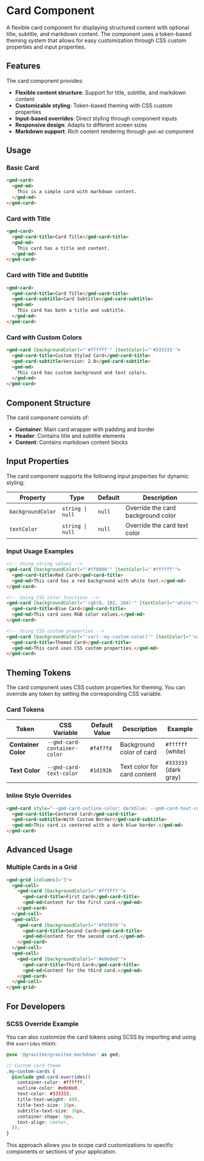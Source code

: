 # Card Component

A flexible card component for displaying structured content with optional title, subtitle, and markdown content. 
The component uses a token-based theming system that allows for easy customization through CSS custom properties and input properties.

## Features

The card component provides:

- **Flexible content structure**: Support for title, subtitle, and markdown content
- **Customizable styling**: Token-based theming with CSS custom properties
- **Input-based overrides**: Direct styling through component inputs
- **Responsive design**: Adapts to different screen sizes
- **Markdown support**: Rich content rendering through `gmd-md` component

## Usage

### Basic Card

```html
<gmd-card>
  <gmd-md>
    This is a simple card with markdown content.
  </gmd-md>
</gmd-card>
```

### Card with Title

```html
<gmd-card>
  <gmd-card-title>Card Title</gmd-card-title>
  <gmd-md>
    This card has a title and content.
  </gmd-md>
</gmd-card>
```

### Card with Title and Subtitle

```html
<gmd-card>
  <gmd-card-title>Card Title</gmd-card-title>
  <gmd-card-subtitle>Card Subtitle</gmd-card-subtitle>
  <gmd-md>
    This card has both a title and subtitle.
  </gmd-md>
</gmd-card>
```

### Card with Custom Colors

```html
<gmd-card [backgroundColor]="'#ffffff'" [textColor]="'#333333'">
  <gmd-card-title>Custom Styled Card</gmd-card-title>
  <gmd-card-subtitle>Version: 2.0</gmd-card-subtitle>
  <gmd-md>
    This card has custom background and text colors.
  </gmd-md>
</gmd-card>
```

## Component Structure

The card component consists of:

- **Container**: Main card wrapper with padding and border
- **Header**: Contains title and subtitle elements
- **Content**: Contains markdown content blocks

## Input Properties

The card component supports the following input properties for dynamic styling:

| Property | Type | Default | Description |
|----------|------|---------|-------------|
| `backgroundColor` | `string \| null` | `null` | Override the card background color |
| `textColor` | `string \| null` | `null` | Override the card text color |

### Input Usage Examples

```html
<!-- Using string values -->
<gmd-card [backgroundColor]="'#ff0000'" [textColor]="'#ffffff'">
  <gmd-card-title>Red Card</gmd-card-title>
  <gmd-md>This card has a red background with white text.</gmd-md>
</gmd-card>

<!-- Using CSS color functions -->
<gmd-card [backgroundColor]="'rgb(0, 102, 204)'" [textColor]="'white'">
  <gmd-card-title>Blue Card</gmd-card-title>
  <gmd-md>This card uses RGB color values.</gmd-md>
</gmd-card>

<!-- Using CSS custom properties -->
<gmd-card [backgroundColor]="'var(--my-custom-color)'" [textColor]="'var(--my-text-color)'">
  <gmd-card-title>Themed Card</gmd-card-title>
  <gmd-md>This card uses CSS custom properties.</gmd-md>
</gmd-card>
```

## Theming Tokens

The card component uses CSS custom properties for theming. You can override any token by setting the corresponding CSS variable.

### Card Tokens

| Token                    | CSS Variable                      | Default Value | Description | Example |
|--------------------------|-----------------------------------|---------------|-------------|---------|
| **Container Color**      | `--gmd-card-container-color`      | `#f4f7fd` | Background color of card | `#ffffff` (white) |
| **Text Color**           | `--gmd-card-text-color`           | `#1d192b` | Text color for card content | `#333333` (dark gray) |

### Inline Style Overrides

```html
<gmd-card style="--gmd-card-outline-color: darkblue; --gmd-card-text-color: pink;">
  <gmd-card-title>Centered Card</gmd-card-title>
  <gmd-card-subtitle>With Custom Border</gmd-card-subtitle>
  <gmd-md>This card is centered with a dark blue border.</gmd-md>
</gmd-card>
```

## Advanced Usage

### Multiple Cards in a Grid

```html
<gmd-grid [columns]="3">
  <gmd-cell>
    <gmd-card [backgroundColor]="'#ffffff'">
      <gmd-card-title>First Card</gmd-card-title>
      <gmd-md>Content for the first card.</gmd-md>
    </gmd-card>
  </gmd-cell>
  <gmd-cell>
    <gmd-card [backgroundColor]="'#f0f0f0'">
      <gmd-card-title>Second Card</gmd-card-title>
      <gmd-md>Content for the second card.</gmd-md>
    </gmd-card>
  </gmd-cell>
  <gmd-cell>
    <gmd-card [backgroundColor]="'#e0e0e0'">
      <gmd-card-title>Third Card</gmd-card-title>
      <gmd-md>Content for the third card.</gmd-md>
    </gmd-card>
  </gmd-cell>
</gmd-grid>
```

## For Developers

### SCSS Override Example

You can also customize the card tokens using SCSS by importing and using the `overrides` mixin:

```scss
@use '@gravitee/gravitee-markdown' as gmd;

// Custom card theme
.my-custom-cards {
  @include gmd.card-overrides((
    container-color: #ffffff,
    outline-color: #e0e0e0,
    text-color: #333333,
    title-text-weight: 600,
    title-text-size: 18px,
    subtitle-text-size: 16px,
    container-shape: 8px,
    text-align: center,
  ));
}
```

This approach allows you to scope card customizations to specific components or sections of your application.
